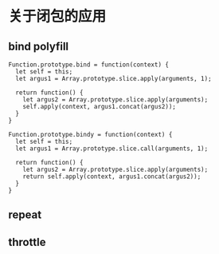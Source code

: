 # 关于闭包的应用

## bind polyfill

    Function.prototype.bind = function(context) {
      let self = this;
      let argus1 = Array.prototype.slice.apply(arguments, 1);

      return function() {
        let argus2 = Array.prototype.slice.apply(arguments);
        self.apply(context, argus1.concat(argus2));
      }
    }

    Function.prototype.bindy = function(context) {
      let self = this;
      let argus1 = Array.prototype.slice.call(arguments, 1);

      return function() {
        let argus2 = Array.prototype.slice.apply(arguments);
        return self.apply(context, argus1.concat(argus2));
      }
    }


## repeat

## throttle